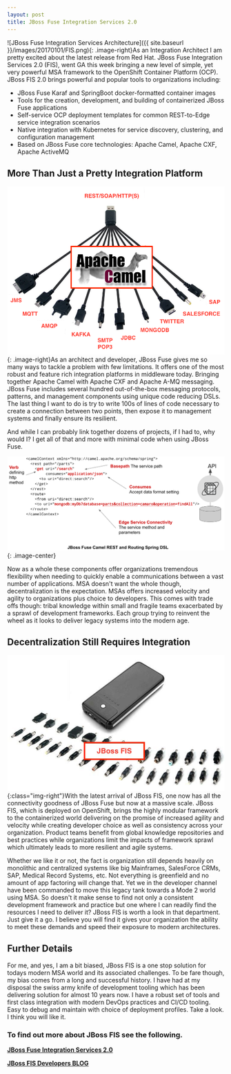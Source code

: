 ```yaml
---
layout: post
title: JBoss Fuse Integration Services 2.0
---
```

<style type="text/css">
.image-right {
  display: block;
  margin-left: auto;
  margin-right: auto;
  float: right;
  width=800px;
}
.image-center {
  display: block;
  margin-left: auto;
  margin-right: auto;
  float: center;
  width: 800px;
}
</style>

![JBoss Fuse Integration Services Architecture]({{ site.baseurl }}/images/20170101/FIS.png){: .image-right}As an Integration Architect I am pretty excited about the latest release from Red Hat. JBoss Fuse Integration Services 2.0 (FIS), went GA this week bringing a new level of simple, yet very powerful MSA framework to the OpenShift Container Platform (OCP). JBoss FIS 2.0 brings powerful and popular tools to organizations including:

 * JBoss Fuse Karaf and SpringBoot docker-formatted container images
 * Tools for the creation, development, and building of containerized JBoss Fuse applications
 * Self-service OCP deployment templates for common REST-to-Edge service integration scenarios
 * Native integration with Kubernetes for service discovery, clustering, and configuration management
 * Based on JBoss Fuse core technologies: Apache Camel, Apache CXF, Apache ActiveMQ
 

## More Than Just a Pretty Integration Platform

![The Camel Charger Cable](../images/20170101/camel-charging-cable-v2.png "The Camel Charger Cable"){: .image-right}As an architect and developer, JBoss Fuse gives me so many ways to tackle a problem with few limitations. It offers one of the most robust and feature rich integration platforms in middleware today. Bringing together Apache Camel with Apache CXF and Apache A-MQ messaging. JBoss Fuse includes several hundred out-of-the-box messaging protocols, patterns, and management components using unique code reducing DSLs. The last thing I want to do is try to write 100s of lines of code necessary to create a connection between two points, then expose it to management systems and finally ensure its resilient.


And while I can probably link together dozens of projects, if I had to, why would I? I get all of that and more with minimal code when using JBoss Fuse.

![Camel Spring DSL](../images/20170101/camel-code.png "Camel Spring DSL"){: .image-center}

Now as a whole these components offer organizations tremendous flexibility when needing to quickly enable a communications between a vast number of applications. MSA doesn't want the whole though, decentralization is the expectation. MSAs offers increased velocity and agility to organizations plus choice to developers. This comes with trade offs though: tribal knowledge within small and fragile teams exacerbated by a sprawl of development frameworks. Each group trying to reinvent the wheel as it looks to deliver legacy systems into the modern age.

## Decentralization Still Requires Integration


![The Camel Charger Cable](../images/20170101/computer-charger.jpg){:class="img-right"}With the latest arrival of JBoss FIS, one now has all the connectivity goodness of JBoss Fuse but now at a massive scale. JBoss FIS, which is deployed on OpenShift, brings the highly modular framework to the containerized world delivering on the promise of increased agility and velocity while creating developer choice as well as consistency across your organization. Product teams benefit from global knowledge repositories and best practices while organizations limit the impacts of framework sprawl which ultimately leads to more resilient and agile systems.

Whether we like it or not, the fact is organization still depends heavily on monolithic and centralized systems like big Mainframes, SalesForce CRMs, SAP, Medical Record Systems, etc. Not everything is greenfield and no amount of app factoring will change that. Yet we in the developer channel have been commanded to move this legacy tank towards a Mode 2 world using MSA. So doesn't it make sense to find not only a consistent development framework and practice but one where I can readily find the resources I need to deliver it? JBoss FIS is worth a look in that department. Just give it a go. I believe you will find it gives your organization the ability to meet these demands and speed their exposure to modern architectures.

## Further Details

For me, and yes, I am a bit biased, JBoss FIS is a one stop solution for todays modern MSA world and its associated challenges. To be fare though, my bias comes from a long and successful history. I have had at my disposal the swiss army knife of development tooling which has been delivering solution for almost 10 years now. I have a robust set of tools and first class integration with modern DevOps practices and CI/CD tooling. Easy to debug and maintain with choice of deployment profiles. Take a look. I think you will like it.

### To find out more about JBoss FIS see the following.

[**JBoss Fuse Integration Services 2.0**](http://www.redhat.com/en/about/blog/red-hat-enhances-containerized-integration-services-openshift)

[**JBoss FIS Developers BLOG**](http://developers.redhat.com/blog/2017/02/21/announcing-fuse-for-agile-integration-on-the-cloud-fis-2-0-release/)



